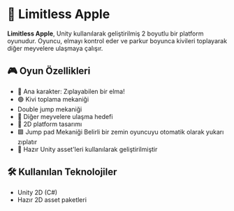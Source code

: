 # 🍏 Limitless Apple

**Limitless Apple**, Unity kullanılarak geliştirilmiş 2 boyutlu bir platform oyunudur. Oyuncu, elmayı kontrol eder ve parkur boyunca kivileri toplayarak diğer meyvelere ulaşmaya çalışır.

## 🎮 Oyun Özellikleri

- 🍏 Ana karakter: Zıplayabilen bir elma!
- 🟢 Kivi toplama mekaniği
- Double jump mekaniği
- 🌈 Diğer meyvelere ulaşma hedefi
- 🧱 2D platform tasarımı
- 🟩 Jump pad Mekaniği Belirli bir zemin oyuncuyu otomatik olarak yukarı zıplatır
- 🎨 Hazır Unity asset'leri kullanılarak geliştirilmiştir

## 🛠️ Kullanılan Teknolojiler

- Unity 2D (C#)
- Hazır 2D asset paketleri
